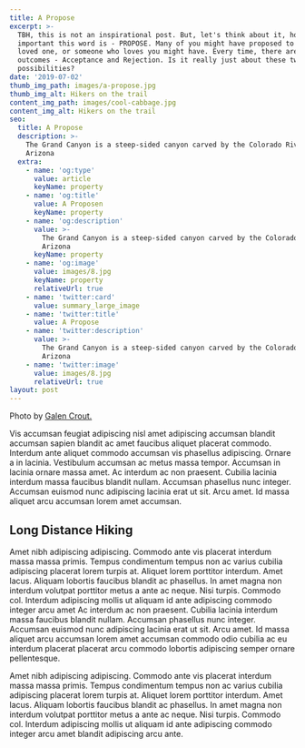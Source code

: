 ```yaml
---
title: A Propose
excerpt: >-
  TBH, this is not an inspirational post. But, let's think about it, how
  important this word is - PROPOSE. Many of you might have proposed to your
  loved one, or someone who loves you might have. Every time, there are only two
  outcomes - Acceptance and Rejection. Is it really just about these two
  possibilities?
date: '2019-07-02'
thumb_img_path: images/a-propose.jpg
thumb_img_alt: Hikers on the trail
content_img_path: images/cool-cabbage.jpg
content_img_alt: Hikers on the trail
seo:
  title: A Propose
  description: >-
    The Grand Canyon is a steep-sided canyon carved by the Colorado River in
    Arizona
  extra:
    - name: 'og:type'
      value: article
      keyName: property
    - name: 'og:title'
      value: A Proposen
      keyName: property
    - name: 'og:description'
      value: >-
        The Grand Canyon is a steep-sided canyon carved by the Colorado River in
        Arizona
      keyName: property
    - name: 'og:image'
      value: images/8.jpg
      keyName: property
      relativeUrl: true
    - name: 'twitter:card'
      value: summary_large_image
    - name: 'twitter:title'
      value: A Propose
    - name: 'twitter:description'
      value: >-
        The Grand Canyon is a steep-sided canyon carved by the Colorado River in
        Arizona
    - name: 'twitter:image'
      value: images/8.jpg
      relativeUrl: true
layout: post
---
```


Photo by [Galen Crout.](https://unsplash.com/photos/fItRJ7AHak8)

Vis accumsan feugiat adipiscing nisl amet adipiscing accumsan blandit accumsan sapien blandit ac amet faucibus aliquet placerat commodo. Interdum ante aliquet commodo accumsan vis phasellus adipiscing. Ornare a in lacinia. Vestibulum accumsan ac metus massa tempor. Accumsan in lacinia ornare massa amet. Ac interdum ac non praesent. Cubilia lacinia interdum massa faucibus blandit nullam. Accumsan phasellus nunc integer. Accumsan euismod nunc adipiscing lacinia erat ut sit. Arcu amet. Id massa aliquet arcu accumsan lorem amet accumsan.

## Long Distance Hiking

Amet nibh adipiscing adipiscing. Commodo ante vis placerat interdum massa massa primis. Tempus condimentum tempus non ac varius cubilia adipiscing placerat lorem turpis at. Aliquet lorem porttitor interdum. Amet lacus. Aliquam lobortis faucibus blandit ac phasellus. In amet magna non interdum volutpat porttitor metus a ante ac neque. Nisi turpis. Commodo col. Interdum adipiscing mollis ut aliquam id ante adipiscing commodo integer arcu amet Ac interdum ac non praesent. Cubilia lacinia interdum massa faucibus blandit nullam. Accumsan phasellus nunc integer. Accumsan euismod nunc adipiscing lacinia erat ut sit. Arcu amet. Id massa aliquet arcu accumsan lorem amet accumsan commodo odio cubilia ac eu interdum placerat placerat arcu commodo lobortis adipiscing semper ornare pellentesque.

Amet nibh adipiscing adipiscing. Commodo ante vis placerat interdum massa massa primis. Tempus condimentum tempus non ac varius cubilia adipiscing placerat lorem turpis at. Aliquet lorem porttitor interdum. Amet lacus. Aliquam lobortis faucibus blandit ac phasellus. In amet magna non interdum volutpat porttitor metus a ante ac neque. Nisi turpis. Commodo col. Interdum adipiscing mollis ut aliquam id ante adipiscing commodo integer arcu amet blandit adipiscing arcu ante.
